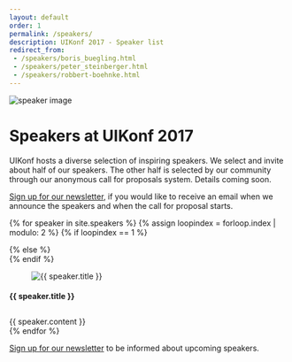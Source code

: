 ```yaml
---
layout: default
order: 1
permalink: /speakers/
description: UIKonf 2017 - Speaker list 
redirect_from:
 - /speakers/boris_buegling.html
 - /speakers/peter_steinberger.html
 - /speakers/robbert-boehnke.html
---
```


<div class="headerimage uk-position-relative" style="background-image: url({{ site.baseurl }}/static/images/speakers-header-cropped.jpg);" data-uk-parallax="{bg: '-50'}">
  <img class="uk-invisible" src="{{ site.baseurl }}/static/images/speakers-header-cropped.jpg" alt="speaker image">
   <div class="uk-position-cover uk-flex uk-flex-center uk-flex-middle uk-flex-column">
      <div class="teaser-register">
	    <div class="uk-container uk-container-center">
			<div class="uk-grid">
        		<div class="uk-width-1-1">
        			<h1>Speakers at UIKonf 2017</h1>
				</div>
       	 		<div class="uk-width-medium-1-2 uk-text-left">
			 	   <p>UIKonf hosts a diverse selection of inspiring speakers. We select and invite about half of our speakers. The other half is selected by our community through our anonymous call for proposals system. Details coming soon.</p>
				</div>
    			<div class="uk-width-medium-1-2 uk-text-left">
					<p><a href="#newsletter">Sign up for our newsletter</a>, if you would like to receive an email when we announce the speakers and when the call for proposal starts.</p>
				</div>
			</div>
		</div>
     </div>
   </div>
</div>


{% for speaker in site.speakers %}
{% assign loopindex = forloop.index | modulo: 2 %}
  {% if loopindex == 1 %}
  <div class="backshape opposite light-grey">
  {% else %}
  <div class="backshape opposite">
  {% endif %}	
	<div class="wrapper">
		<div class="uk-container uk-container-center uk-margin-large-bottom">
			<div class="uk-grid">
	    	<div class="uk-width-medium-1-3 uk-width-small-1-1 uk-width-large-1-3">
	      		<a name="{{ speaker.anchor }}"></a>
      			<div class="box">
      				<figure class="uk-overlay uk-overlay-hover">
			    		<img class="uk-overlay-spin" src="{{ site.baseurl }}/static/images/{{ speaker.image }}" alt="{{ speaker.title }}">
							<a class="uk-position-cover" href="{{ speaker.twitter }}" target="_blank"></a>
					</figure>
		     		<div  class="info-box small">
		     			 <h4>{{ speaker.title }}</h4>
		    		</div>
		   	   </div>
	      	</div>
	      	<div class="uk-width-medium-2-3 uk-width-small-1-1 uk-width-large-2-3" style="padding-top:10px;">
				{{ speaker.content }}
	      	</div>
	  		</div>
		</div>
	</div>
</div>
{% endfor %}


<div class="straight light-grey">
	<div class="wrapper">
		<div class="uk-container uk-container-center uk-margin-large-top">
	    	<div class="uk-width-1-1">
	      		<p> <a href="#newsletter">Sign up for our newsletter</a> to be informed about upcoming speakers.</p>
	  		</div>
		</div>
	</div>
</div>
